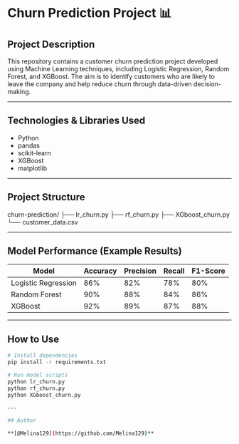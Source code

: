 # Churn Prediction Project 📊

## Project Description
This repository contains a customer churn prediction project developed using Machine Learning techniques, including Logistic Regression, Random Forest, and XGBoost. The aim is to identify customers who are likely to leave the company and help reduce churn through data-driven decision-making.

---

## Technologies & Libraries Used
- Python
- pandas
- scikit-learn
- XGBoost
- matplotlib

---

## Project Structure

churn-prediction/
├── lr_churn.py
├── rf_churn.py
├── XGboost_churn.py
└── customer_data.csv

---

## Model Performance (Example Results)
| Model               | Accuracy | Precision | Recall | F1-Score |
|---------------------|----------|-----------|--------|----------|
| Logistic Regression | 86%      | 82%       | 78%    | 80%      |
| Random Forest       | 90%      | 88%       | 84%    | 86%      |
| XGBoost             | 92%      | 89%       | 87%    | 88%      |

---

## How to Use
```bash
# Install dependencies
pip install -r requirements.txt

# Run model scripts
python lr_churn.py
python rf_churn.py
python XGboost_churn.py

---

## Author

**[@Melina129](https://github.com/Melina129)**





